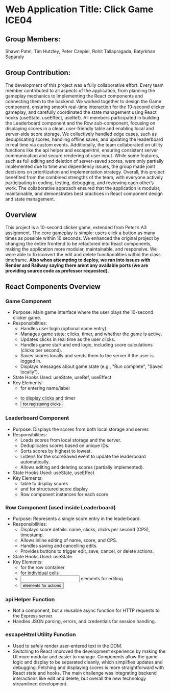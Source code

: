# Web Application Title: Click Game ICE04
## Group Members: 
Shawn Patel, Tim Hutzley, Peter Czepiel, Rohit Tallapragada, Batyrkhan Saparuly
## Group Contribution: 
The development of this project was a fully collaborative effort. Every team member contributed to all aspects of the application, from planning the gameplay mechanics to implementing the React components and connecting them to the backend. We worked together to design the Game component, ensuring smooth real-time interaction for the 10-second clicker gameplay, and carefully coordinated the state management using React hooks (useState, useEffect, useRef). All members participated in building the Leaderboard component and the Row sub-component, focusing on displaying scores in a clean, user-friendly table and enabling local and server-side score storage. We collectively handled edge cases, such as deduplicating scores, handling offline saves, and updating the leaderboard in real time via custom events. Additionally, the team collaborated on utility functions like the api helper and escapeHtml, ensuring consistent server communication and secure rendering of user input. While some features, such as full editing and deletion of server-saved scores, were only partially implemented due to time and dependency issues, the group made joint decisions on prioritization and implementation strategy. Overall, this project benefited from the combined strengths of the team, with everyone actively participating in coding, testing, debugging, and reviewing each other’s work. The collaborative approach ensured that the application is modular, maintainable, and demonstrates best practices in React component design and state management.


## Overview
This project is a 10-second clicker game, extended from Peter’s A3 assignment. The core gameplay is simple: users click a button as many times as possible within 10 seconds. We enhanced the original project by changing the entire frontend to be refactored into React components, making the application more modular, maintainable, and responsive. We were able to fix/convert the edit and delete functionalities within the class timeframe. **Also when attempting to deploy, we ran into issues with Render and Railway saying there arent any available ports (we are providing source code as professor requested).**

## React Components Overview
### Game Component
- Purpose: Main game interface where the user plays the 10-second clicker game.
- Responsibilities:
  - Handles user login (optional name entry).
  - Manages game state: clicks, timer, and whether the game is active.
  - Updates clicks in real time as the user clicks.
  - Handles game start and end logic, including score calculations (clicks per second).
  - Saves scores locally and sends them to the server if the user is logged in.
  - Displays messages about game state (e.g., "Run complete", "Saved locally").
- State Hooks Used: useState, useRef, useEffect
- Key Elements:
  - <form> for entering name/label
  - <div> to display clicks and timer
  - <button> for registering clicks

### Leaderboard Component
- Purpose: Displays the scores from both local storage and server.
- Responsibilities:
  - Loads scores from local storage and the server.
  - Deduplicates scores based on unique IDs.
  - Sorts scores by highest to lowest.
  - Listens for the scoreSaved event to update the leaderboard automatically.
  - Allows editing and deleting scores (partially implemented).
- State Hooks Used: useState, useEffect
- Key Elements:
  - table to display scores
  - <thead> and <tbody> for structured score display
  - Row component instances for each score


### Row Component (used inside Leaderboard)
- Purpose: Represents a single score entry in the leaderboard.
- Responsibilities:
  - Displays score details: name, clicks, clicks per second (CPS), timestamp.
  - Allows inline editing of name, score, and CPS.
  - Handles saving and cancelling edits.
  - Provides buttons to trigger edit, save, cancel, or delete actions.
- State Hooks Used: useState
- Key Elements:
  - <tr> for the row container
  - <td> for individual cells
  - <input> elements for editing
  - <button> elements for actions
  
### api Helper Function
- Not a component, but a reusable async function for HTTP requests to the Express server.
- Handles JSON parsing, errors, and credentials for session handling.

### escapeHtml Utility Function
- Used to safely render user-entered text in the DOM.
- Switching to React improved the development experience by making the UI more modular and easier to manage. Components allow the game logic and display to be separated cleanly, which simplifies updates and debugging. Fetching and displaying scores is more straightforward with React state and hooks. The main challenge was integrating backend interactions like edit and delete, but overall the new technology streamlined development.
